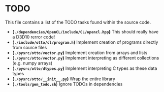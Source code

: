 # TODO
This file contains a list of the TODO tasks found within the source code.
- **(`./dependencies/OpenCL/include/CL/opencl.hpp`)** This should really have a D3D10 rerror code!
- **(`./include/otto/cl/program.h`)** Implement creation of programs directly from source files
- **(`./pysrc/otto/vector.py`)** Implement creation from arrays and lists
- **(`./pysrc/otto/vector.py`)** Implement interpreting as different collections (e.g. numpy arrays)
- **(`./pysrc/otto/dtypes.py`)** Implement interpreting C types as these data types
- **(`./pysrc/otto/__init__.py`)** Wrap the entire library
- **(`./tools/gen_todo.sh`)** Ignore TODOs in dependencies
